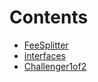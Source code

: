 

# Contents
- [FeeSplitter](/src/FeeSplitter)
- [interfaces](/src/interfaces)
- [Challenger1of2](Challenger1of2.sol/contract.Challenger1of2.md)
